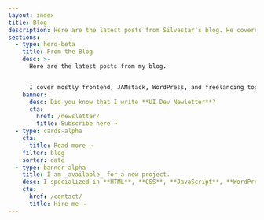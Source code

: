 ```yaml
---
layout: index
title: Blog
description: Here are the latest posts from Silvestar's blog. He covers mostly frontend, JAMstack, WordPress, and freelancing topics.
sections:
  - type: hero-beta
    title: From the Blog
    desc: >-
      Here are the latest posts from my blog.


      I cover mostly frontend, JAMstack, WordPress, and freelancing topics.
    banner:
      desc: Did you know that I write **UI Dev Newletter**?
      cta:
        href: /newsletter/
        title: Subscribe here ⇢
  - type: cards-alpha
    cta:
      title: Read more ⇢
    filter: blog
    sorter: date
  - type: banner-alpha
    title: I am _available_ for a new project.
    desc: I specialized in **HTML**, **CSS**, **JavaScript**, **WordPress**, **Shopify**, and **JAMstack** technologies.
    cta:
      href: /contact/
      title: Hire me ⇢
---
```

